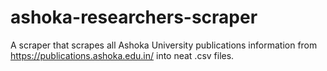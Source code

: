 # ashoka-researchers-scraper
A scraper that scrapes all Ashoka University publications information from https://publications.ashoka.edu.in/ into neat .csv files.
